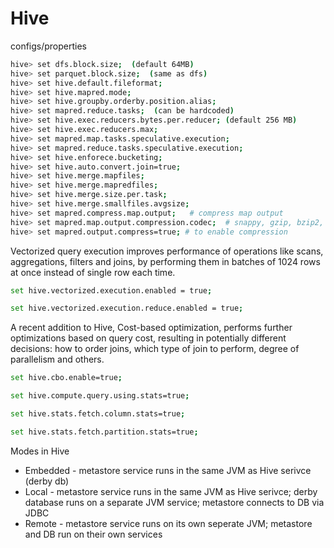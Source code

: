 # Hive

configs/properties
```sh
hive> set dfs.block.size;  (default 64MB)
hive> set parquet.block.size;  (same as dfs)
hive> set hive.default.fileformat; 
hive> set hive.mapred.mode;
hive> set hive.groupby.orderby.position.alias;
hive> set mapred.reduce.tasks;  (can be hardcoded)
hive> set hive.exec.reducers.bytes.per.reducer; (default 256 MB)
hive> set hive.exec.reducers.max;
hive> set mapred.map.tasks.speculative.execution;
hive> set mapred.reduce.tasks.speculative.execution;
hive> set hive.enforece.bucketing;
hive> set hive.auto.convert.join=true;
hive> set hive.merge.mapfiles;
hive> set hive.merge.mapredfiles;
hive> set hive.merge.size.per.task;
hive> set hive.merge.smallfiles.avgsize;
hive> set mapred.compress.map.output;   # compress map output
hive> set mapred.map.output.compression.codec;  # snappy, gzip, bzip2, lzo
hive> set mapred.output.compress=true; # to enable compression
```



Vectorized query execution improves performance of operations like scans, aggregations, filters and joins, by performing them in batches of 1024 rows at once instead of single row each time.

```sh
set hive.vectorized.execution.enabled = true;

set hive.vectorized.execution.reduce.enabled = true;
```


A recent addition to Hive, Cost-based optimization, performs further optimizations based on query cost, resulting in potentially different decisions: how to order joins, which type of join to perform, degree of parallelism and others.

```sh
set hive.cbo.enable=true;

set hive.compute.query.using.stats=true;

set hive.stats.fetch.column.stats=true;

set hive.stats.fetch.partition.stats=true;
```


Modes in Hive
* Embedded - metastore service runs in the same JVM as Hive serivce (derby db)
* Local - metastore service runs in the same JVM as Hive serivce; derby database runs on a separate JVM service; metastore connects to DB via JDBC
* Remote - metastore service runs on its own seperate JVM; metastore and DB run on their own services